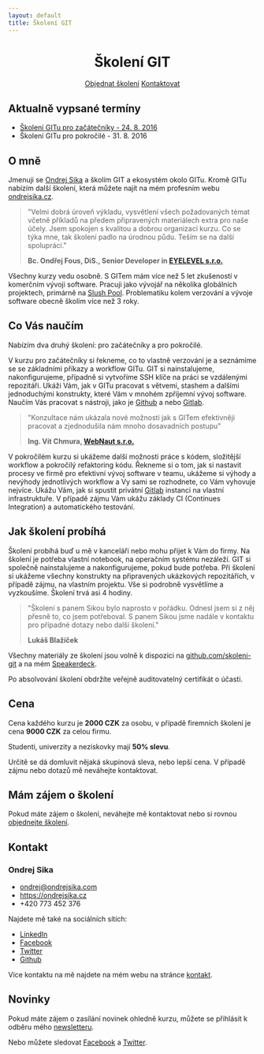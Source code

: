 ```yaml
---
layout: default
title: Školení GIT
---
```


<div class="header">
    <center>
        <h1>Školení GIT</h1>
        <a href="/registrace.html" class="btn btn-large btn-success">Objednat školení</a>
        <a href="/#kontakt" class="btn btn-large btn-success">Kontaktovat</a>
    </center>
</div>

## Aktualně vypsané termíny

- [Školení GITu pro začátečníky - 24. 8. 2016](/pro-zacatecniky)
- Školení GITu pro pokročilé - 31. 8. 2016


## O mně

Jmenuji se [Ondrej Sika](https://ondrejsika.com) a školím GIT a ekosystém okolo GITu. Kromě GITu nabízím další školení, která můžete najít na mém profesním webu [ondrejsika.cz](https://ondrejsika.cz).

> "Velmi dobrá úroveň výkladu, vysvětlení všech požadovaných témat včetně příkladů na předem připravených materiálech extra pro naše účely. Jsem spokojen s kvalitou a dobrou organizací kurzu. Co se týka mne, tak školení padlo na úrodnou půdu. Teším se na další spolupráci."
>
> __Bc. Ondřej Fous, DiS., Senior Developer in [EYELEVEL s.r.o.](http://eyelevel.com)__

Všechny kurzy vedu osobně. S GITem mám více než 5 let zkušeností v komerčním vývoji software. Pracuji jako vývojář na několika globálních projektech, primárně na [Slush Pool](https://slushpool.com). Problematiku kolem verzování a vývoje software obecně školím více než 3 roky.


## Co Vás naučím

Nabízím dva druhý školení: pro začátečníky a pro pokročilé.

V kurzu pro začátečníky si řekneme, co to vlastně verzování je a seznámíme se se základními příkazy a workflow GITu. GIT si nainstalujeme, nakonfigurujeme, případně si vytvoříme SSH klíče na práci se vzdálenými repozitáři. Ukáži Vám, jak v GITu pracovat s větvemi, stashem a dalšími jednoduchými konstrukty, které Vám v mnohém zpříjemní vývoj software. Naučím Vás pracovat s nástroji, jako je [Github](https://github.com) a nebo [Gitlab](https://gitlab.com).

> "Konzultace nám ukázala nové možnosti jak s GITem efektivněji pracovat a zjednodušila nám mnoho dosavadních postupu"
>
> __Ing. Vít Chmura, [WebNaut s.r.o.](http://webnaut.cz)__

V pokročilém kurzu si ukážeme další možnosti práce s kódem, složitější workflow a pokročilý refaktoring kódu. Řekneme si o tom, jak si nastavit procesy ve firmě pro efektivní vývoj software v teamu, ukážeme si výhody a nevýhody jednotlivých workflow a Vy sami se rozhodnete, co Vám vyhovuje nejvíce. Ukážu Vám, jak si spustit privátní [Gitlab](https://gitlab.com) instanci na vlastní infrastruktuře. V případě zájmu Vám ukážu základy CI (Continues Integration) a automatického testování.


## Jak školení probíhá

Školení probíhá buď u mě v kanceláři nebo mohu přijet k Vám do firmy. Na školení je potřeba vlastní notebook, na operačním systému nezáleží. GIT si společně nainstalujeme a nakonfigurujeme, pokud bude potřeba. Při školení si ukážeme všechny konstrukty na připravených ukázkových repozitářích, v případě zájmu, na vlastním projektu. Vše si podrobně vysvětlíme a vyzkoušíme. Školení trvá asi 4 hodiny.

> "Školení s panem Sikou bylo naprosto v pořádku. Odnesl jsem si z něj přesně to, co jsem potřeboval. S panem Sikou jsme nadále v kontaktu pro případné dotazy nebo další školení."
>
> __Lukáš Blažíček__

Všechny materiály ze školení jsou volně k dispozici na [github.com/skoleni-git](https://github.com/skoleni-git) a na mém [Speakerdeck](https://speakerdeck.com/ondrejsika).

Po absolvování školení obdržíte veřejně auditovatelný certifikát o účasti.


## Cena

Cena každého kurzu je __2000 CZK__ za osobu, v případě firemních školení je cena __9000 CZK__ za celou firmu.

Studenti, univerzity a neziskovky mají __50% slevu__.

Určitě se dá domluvit nějaká skupinová sleva, nebo lepší cena. V případě zájmu nebo dotazů mě neváhejte kontaktovat.


## Mám zájem o školení

Pokud máte zájem o školení, neváhejte mě kontaktovat nebo si rovnou [objednejte školení](http://goo.gl/forms/NKcqvdYXkMvEY0qw2).


## Kontakt

### Ondrej Sika

- <ondrej@ondrejsika.com>
- <https://ondrejsika.cz>
- +420 773 452 376

Najdete mě také na sociálních sítích:

- [LinkedIn](https://www.linkedin.com/in/ondrejsika)
- [Facebook](https://facebook.com/sikaondrej2)
- [Twitter](https://twitter.com/ondrejsika)
- [Github](https://github.com/ondrejsika)

Více kontaktu na mě najdete na mém webu na stránce [kontakt](https://ondrejsika.com/contact.html).

## Novinky

Pokud máte zájem o zasílání novinek ohledně kurzu, můžete se přihlásit k odběru mého [newsletteru](http://go.oxs.cz/skoleni-git-newsletter).

Nebo můžete sledovat [Facebook](https://facebook.com/skolenigit) a [Twitter](https://twitter.com/skolenigit).

